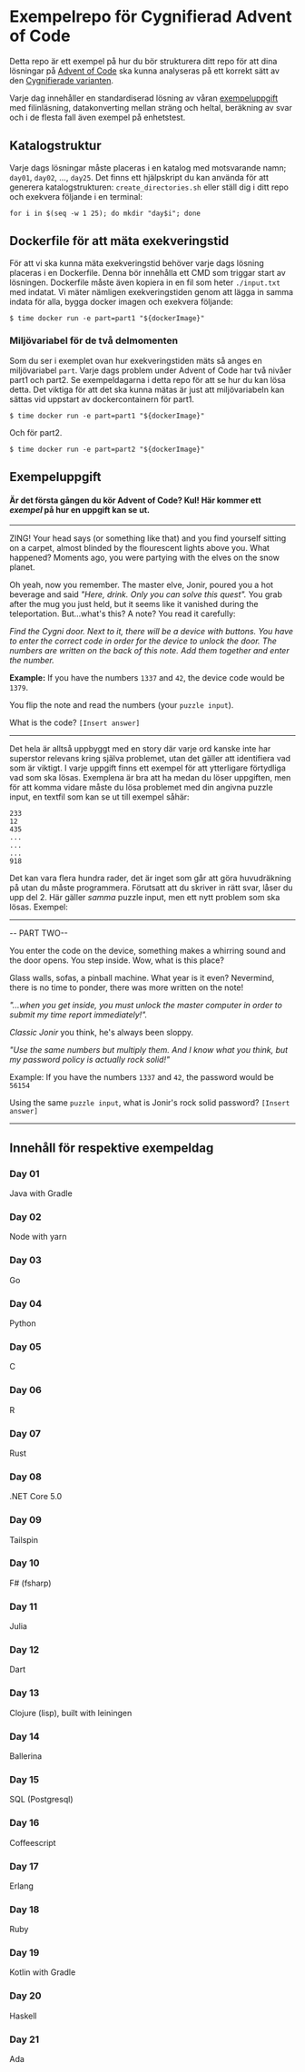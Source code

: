 # Exempelrepo för Cygnifierad Advent of Code
Detta repo är ett exempel på hur du bör strukturera ditt repo för att dina lösningar på [Advent of Code](https://adventofcode.com/) ska kunna analyseras på ett korrekt sätt av den [Cygnifierade varianten](https://cygni.github.io/aoc).

Varje dag innehåller en standardiserad lösning av våran [exempeluppgift](#exempeluppgift) med filinläsning, datakonverting mellan sträng och heltal, beräkning av svar och i de flesta fall
även exempel på enhetstest.

## Katalogstruktur
Varje dags lösningar måste placeras i en katalog med motsvarande namn; `day01`, `day02`, ..., `day25`. Det finns ett hjälpskript du kan använda för att generera katalogstrukturen: `create_directories.sh` eller ställ dig i ditt repo och exekvera följande i en terminal:

```for i in $(seq -w 1 25); do mkdir "day$i"; done```

## Dockerfile för att mäta exekveringstid
För att vi ska kunna mäta exekveringstid behöver varje dags lösning placeras i en Dockerfile. Denna bör innehålla ett CMD som triggar start av lösningen. Dockerfile måste även kopiera in en fil som heter `./input.txt` med indatat. Vi mäter nämligen exekveringstiden genom att lägga in samma indata för alla, bygga docker imagen och exekvera följande:

```
$ time docker run -e part=part1 "${dockerImage}"
```

### Miljövariabel för de två delmomenten
Som du ser i exemplet ovan hur exekveringstiden mäts så anges en miljövariabel `part`. Varje dags problem under Advent of Code har två nivåer part1 och part2. Se exempeldagarna i detta repo för att se hur du kan lösa detta. Det viktiga för att det ska kunna mätas är just att miljövariabeln kan sättas vid uppstart av dockercontainern för part1.

```
$ time docker run -e part=part1 "${dockerImage}"
```

Och för part2.
```
$ time docker run -e part=part2 "${dockerImage}"
```

## Exempeluppgift

#### Är det första gången du kör Advent of Code? Kul! Här kommer ett _exempel_ på hur en uppgift kan se ut.

---
ZING! Your head says (or something like that) and you find yourself sitting on a carpet, almost blinded by the flourescent lights above you. What happened? Moments ago, you were partying with the elves on the snow planet. 

Oh yeah, now you remember. The master elve, Jonir, poured you a hot beverage and said _"Here, drink. Only you can solve this quest"._ You grab after the mug you just held, but it seems like it vanished during the teleportation. But...what's this? A note? You read it carefully:

_Find the Cygni door. Next to it, there will be a device with buttons. You have to enter the correct code in order for the device to unlock the door. The numbers are written on the back of this note. Add them together and enter the number._

**Example:** If you have the numbers `1337` and `42`, the device code would be `1379`.

You flip the note and read the numbers (your `puzzle input`).

What is the code? `[Insert answer]`

---

Det hela är alltså uppbyggt med en story där varje ord kanske inte har superstor relevans kring själva problemet, utan det gäller att identifiera vad som är viktigt. I varje uppgift finns ett exempel för att ytterligare förtydliga vad som ska lösas. Exemplena är bra att ha medan du löser uppgiften, men för att komma vidare måste du lösa problemet med din angivna puzzle input, en textfil som kan se ut till exempel såhär:

```
233
12
435
...
...
...
918
```

Det kan vara flera hundra rader, det är inget som går att göra huvudräkning på utan du måste programmera. Förutsatt att du skriver in rätt svar, låser du upp del 2. Här gäller _samma_ puzzle input, men ett nytt problem som ska lösas. Exempel:

---

-- PART TWO--

You enter the code on the device, something makes a whirring sound and the door opens. You step inside. Wow, what is this place? 

Glass walls, sofas, a pinball machine. What year is it even? Nevermind, there is no time to ponder, there was more written on the note! 

_"...when you get inside, you must unlock the master computer in order to submit my time report immediately!"._ 

_Classic Jonir_ you think, he's always been sloppy. 

_"Use the same numbers but multiply them. And I know what you think, but my password policy is actually rock solid!"_

Example: If you have the numbers `1337` and `42`, the password would be `56154`

Using the same `puzzle input`, what is Jonir's rock solid password? `[Insert answer]`

---

## Innehåll för respektive exempeldag

### Day 01
Java with Gradle

### Day 02
Node with yarn

### Day 03
Go

### Day 04
Python

### Day 05
C

### Day 06 
R

### Day 07
Rust

### Day 08
.NET Core 5.0

### Day 09
Tailspin

### Day 10
F# (fsharp)

### Day 11
Julia

### Day 12
Dart

### Day 13
Clojure (lisp), built with leiningen

### Day 14
Ballerina

### Day 15
SQL (Postgresql)

### Day 16
Coffeescript

### Day 17
Erlang

### Day 18
Ruby

### Day 19
Kotlin with Gradle

### Day 20
Haskell

### Day 21
Ada
